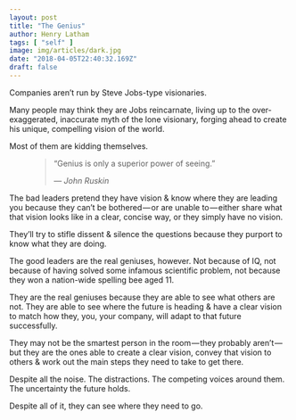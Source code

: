 ```yaml
---
layout: post
title: "The Genius"
author: Henry Latham
tags: [ "self" ]
image: img/articles/dark.jpg
date: "2018-04-05T22:40:32.169Z"
draft: false
---
```



Companies aren’t run by Steve Jobs-type visionaries.

Many people may think they are Jobs reincarnate, living up to the over-exaggerated, inaccurate myth of the lone visionary, forging ahead to create his unique, compelling vision of the world.

Most of them are kidding themselves.



<figure>
	<blockquote>
		<p>“Genius is only a superior power of seeing.”</p>
		<footer>
			<cite>— John Ruskin</cite>
		</footer>
	</blockquote>
</figure>



The bad leaders pretend they have vision & know where they are leading you because they can’t be bothered — or are unable to — either share what that vision looks like in a clear, concise way, or they simply have no vision.

They’ll try to stifle dissent & silence the questions because they purport to know what they are doing.

The good leaders are the real geniuses, however. Not because of IQ, not because of having solved some infamous scientific problem, not because they won a nation-wide spelling bee aged 11.

They are the real geniuses because they are able to see what others are not. They are able to see where the future is heading & have a clear vision to match how they, you, your company, will adapt to that future successfully.


They may not be the smartest person in the room — they probably aren’t — but they are the ones able to create a clear vision, convey that vision to others & work out the main steps they need to take to get there.

Despite all the noise. The distractions. The competing voices around them. The uncertainty the future holds.

Despite all of it, they can see where they need to go.
